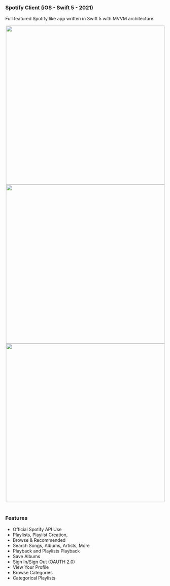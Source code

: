 ### Spotify Client (iOS - Swift 5 - 2021)

Full featured Spotify like app written in Swift 5 with MVVM architecture.



<p align="center">
  <img src="Arts/fill1.gif" height="500">
  
  
  <img src="Arts/Muz1.giff" height="500">
  
  
  <img src="Arts/Muz12.giff" height="500">
&nbsp; &nbsp; &nbsp; &nbsp;
</p>







### Features
- Official Spotify API Use
- Playlists, Playlist Creation,
- Browse & Recommended
- Search Songs, Albums, Artists, More
- Playback and Playlists Playback
- Save Albums
- Sign In/Sign Out (OAUTH 2.0)
- View Your Profile
- Browse Categories
- Categorical Playlists
